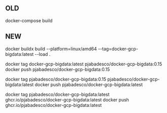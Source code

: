 ## OLD

docker-compose build

## NEW

docker buildx build --platform=linux/amd64 --tag=docker-gcp-bigdata:latest --load .

docker tag docker-gcp-bigdata:latest pjabadesco/docker-gcp-bigdata:0.15
docker push pjabadesco/docker-gcp-bigdata:0.15

docker tag pjabadesco/docker-gcp-bigdata:0.15 pjabadesco/docker-gcp-bigdata:latest
docker push pjabadesco/docker-gcp-bigdata:latest

docker tag pjabadesco/docker-gcp-bigdata:latest ghcr.io/pjabadesco/docker-gcp-bigdata:latest
docker push ghcr.io/pjabadesco/docker-gcp-bigdata:latest
